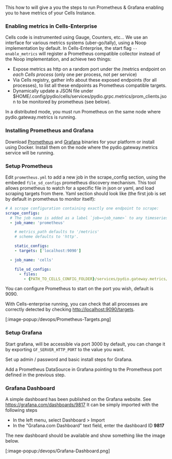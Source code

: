This how to will give a you the steps to run Prometheus & Grafana enabling you to have metrics of your Cells Instance.

### Enabling metrics in Cells-Enterprise

Cells code is instrumented using Gauge, Counters, etc... We use an interface for various metrics systems (uber-go/tally), using a Noop
implementation by default. In Cells-Enterprise, the start flag `--enable_metrics` will register a Prometheus compatible collector instead of the Noop implementation, and achieve two things:

- Expose metrics as http on a random port under the /metrics endpoint on *each Cells process* (only one per process, not per service)
- Via Cells registry, gather info about these exposed endpoints (for all processes), to list all these endpoints as Prometheus compatible targets.
- Dynamically update a JSON file under $HOME/.config/pydio/cells/services/pydio.grpc.metrics/prom_clients.json to be monitored by prometheus (see below).

In a distributed mode, you must run Prometheus on the same node where pydio.gateway.metrics is running.

### Installing Prometheus and Grafana

Download [Prometheus](https://prometheus.io/download/) and [Grafana](https://grafana.com/grafana/download) binaries for your platform or install using Docker.
Install them on the node where the pydio.gateway.metrics service will be running.

### Setup Prometheus

Edit `prometheus.yml` to add a new job in the scrape_config section, using the embeded `file_sd_configs` prometheus discovery mechanism.
This tool allows prometheus to watch for a specific file in json or yaml, and load scraping targets from there.
Yaml section should look like (the first job is set by default in prometheus to monitor itself):

```yaml
# A scrape configuration containing exactly one endpoint to scrape:
scrape_configs:
  # The job name is added as a label `job=<job_name>` to any timeseries scraped from this config.
  - job_name: 'prometheus'

    # metrics_path defaults to '/metrics'
    # scheme defaults to 'http'.

    static_configs:
    - targets: ['localhost:9090']

  - job_name: 'cells'

    file_sd_configs:
      - files:
        - {PATH_TO_CELLS_CONFIG_FOLDER}/services/pydio.gateway.metrics/prom_clients.json
```

You can configure  Prometheus to start on the port you wish, default is 9090.

With Cells-enterprise running, you can check that all processes are correctly detected by checking [http://localhost:9090/targets](http://localhost:9090/targets).

<!-- ![Prom Targets](https://github.com/pydio/internal-tracker/raw/master/howtos/resources/Prometheus-Targets.png) -->
[:image-popup:/devops/Prometheus-Targets.png]

### Setup Grafana

Start grafana, will be accessible via port 3000 by default, you can change it by exporting `GF_SERVER_HTTP_PORT` to the value you want.

Set up admin / password and basic install steps for Grafana.

Add a Prometheus DataSource in Grafana pointing to the Prometheus port defined in the previous step.

### Grafana Dashboard

A simple dashboard has been published on the Grafana website. See https://grafana.com/dashboards/9817 
It can be simply imported with the following steps

- In the left menu, select Dashboard > Import
- In the "Grafana.com Dashboard" text field, enter the dashboard ID **9817**

The new dashboard should be available and show something like the image below.

<!-- ![Dashboard](https://github.com/pydio/internal-tracker/raw/master/howtos/resources/Grafana-Dashboard.png) -->
[:image-popup:/devops/Grafana-Dashboard.png]
